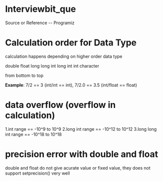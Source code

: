 # Interviewbit_que
Source or Reference -- Programiz



# Calculation order for Data Type 

calculation happens depending on higher order data type

double
float
long long int
long int
int
character

from bottom to top 

**Example**:
7/2 == 3                (int/int == int),
7/2.0 == 3.5            (int/float == float)


   
# data overflow (overflow in calculation)
1.int range ==             -10^9 to 10^9
2.long int range ==        -10^12  to 10^12
3.long long int range ==   -10^18 to 10^18

# precision error with double and float

 double and float do not give acurate value or fixed value, they does not support setprecision() very well
   
